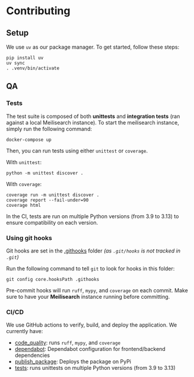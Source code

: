# Contributing

## Setup

We use `uv` as our package manager.
To get started, follow these steps:

```shell
pip install uv
uv sync
. .venv/bin/activate
```

## QA

### Tests

The test suite is composed of both **unittests** and **integration tests** (ran against a local Meilisearch instance).
To start the meilisearch instance, simply run the following command:

```shell
docker-compose up
```

Then, you can run tests using either `unittest` or `coverage`.

With `unittest`:

```shell
python -m unittest discover .
```

With `coverage`:

```shell
coverage run -m unittest discover .
coverage report --fail-under=90
coverage html
```

In the CI, tests are run on multiple Python versions (from 3.9 to 3.13)
to ensure compatibility on each version.

### Using git hooks

Git hooks are set in the [.githooks](.githooks) folder
_(as `.git/hooks` is not tracked in `.git`)_

Run the following command to tell `git` to look for hooks in this folder:

```shell
git config core.hooksPath .githooks
```

Pre-commit hooks will run `ruff`, `mypy`, and `coverage` on each commit.
Make sure to have your **Meilisearch** instance running before committing.

### CI/CD

We use GitHub actions to verify, build, and deploy the application. We currently have:

- [code_quality](.github/workflows/code_quality.yml): runs `ruff`, `mypy`, and `coverage`
- [dependabot](.github/dependabot.yml): Dependabot configuration for frontend/backend dependencies
- [publish_package](.github/workflows/publish_package.yml): Deploys the package on PyPi
- [tests](.github/workflows/tests.yml): runs unittests on multiple Python versions (from 3.9 to 3.13)
